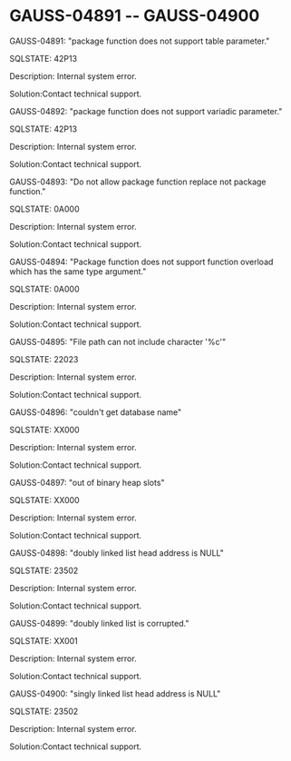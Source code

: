 # GAUSS-04891 -- GAUSS-04900<a name="EN-US_TOPIC_0302073011"></a>

GAUSS-04891: "package function does not support table parameter."

SQLSTATE: 42P13

Description: Internal system error.

Solution:Contact technical support.

GAUSS-04892: "package function does not support variadic parameter."

SQLSTATE: 42P13

Description: Internal system error.

Solution:Contact technical support.

GAUSS-04893: "Do not allow package function replace not package function."

SQLSTATE: 0A000

Description: Internal system error.

Solution:Contact technical support.

GAUSS-04894: "Package function does not support function overload which has the same type argument."

SQLSTATE: 0A000

Description: Internal system error.

Solution:Contact technical support.

GAUSS-04895: "File path can not include character '%c'"

SQLSTATE: 22023

Description: Internal system error.

Solution:Contact technical support.

GAUSS-04896: "couldn't get database name"

SQLSTATE: XX000

Description: Internal system error.

Solution:Contact technical support.

GAUSS-04897: "out of binary heap slots"

SQLSTATE: XX000

Description: Internal system error.

Solution:Contact technical support.

GAUSS-04898: "doubly linked list head address is NULL"

SQLSTATE: 23502

Description: Internal system error.

Solution:Contact technical support.

GAUSS-04899: "doubly linked list is corrupted."

SQLSTATE: XX001

Description: Internal system error.

Solution:Contact technical support.

GAUSS-04900: "singly linked list head address is NULL"

SQLSTATE: 23502

Description: Internal system error.

Solution:Contact technical support.

